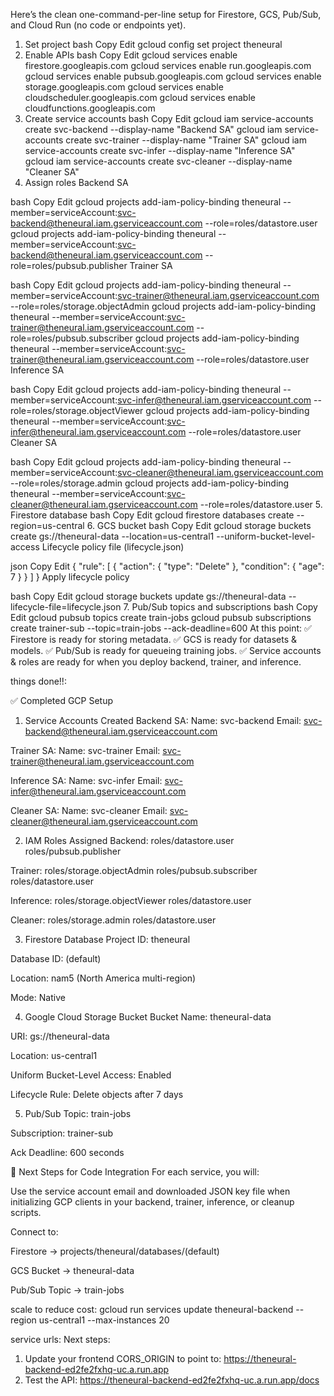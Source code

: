 Here’s the clean one-command-per-line setup for Firestore, GCS, Pub/Sub, and Cloud Run (no code or endpoints yet).

1. Set project
bash
Copy
Edit
gcloud config set project theneural
2. Enable APIs
bash
Copy
Edit
gcloud services enable firestore.googleapis.com
gcloud services enable run.googleapis.com
gcloud services enable pubsub.googleapis.com
gcloud services enable storage.googleapis.com
gcloud services enable cloudscheduler.googleapis.com
gcloud services enable cloudfunctions.googleapis.com
3. Create service accounts
bash
Copy
Edit
gcloud iam service-accounts create svc-backend --display-name "Backend SA"
gcloud iam service-accounts create svc-trainer --display-name "Trainer SA"
gcloud iam service-accounts create svc-infer --display-name "Inference SA"
gcloud iam service-accounts create svc-cleaner --display-name "Cleaner SA"
4. Assign roles
Backend SA

bash
Copy
Edit
gcloud projects add-iam-policy-binding theneural --member=serviceAccount:svc-backend@theneural.iam.gserviceaccount.com --role=roles/datastore.user
gcloud projects add-iam-policy-binding theneural --member=serviceAccount:svc-backend@theneural.iam.gserviceaccount.com --role=roles/pubsub.publisher
Trainer SA

bash
Copy
Edit
gcloud projects add-iam-policy-binding theneural --member=serviceAccount:svc-trainer@theneural.iam.gserviceaccount.com --role=roles/storage.objectAdmin
gcloud projects add-iam-policy-binding theneural --member=serviceAccount:svc-trainer@theneural.iam.gserviceaccount.com --role=roles/pubsub.subscriber
gcloud projects add-iam-policy-binding theneural --member=serviceAccount:svc-trainer@theneural.iam.gserviceaccount.com --role=roles/datastore.user
Inference SA

bash
Copy
Edit
gcloud projects add-iam-policy-binding theneural --member=serviceAccount:svc-infer@theneural.iam.gserviceaccount.com --role=roles/storage.objectViewer
gcloud projects add-iam-policy-binding theneural --member=serviceAccount:svc-infer@theneural.iam.gserviceaccount.com --role=roles/datastore.user
Cleaner SA

bash
Copy
Edit
gcloud projects add-iam-policy-binding theneural --member=serviceAccount:svc-cleaner@theneural.iam.gserviceaccount.com --role=roles/storage.admin
gcloud projects add-iam-policy-binding theneural --member=serviceAccount:svc-cleaner@theneural.iam.gserviceaccount.com --role=roles/datastore.user
5. Firestore database
bash
Copy
Edit
gcloud firestore databases create --region=us-central
6. GCS bucket
bash
Copy
Edit
gcloud storage buckets create gs://theneural-data --location=us-central1 --uniform-bucket-level-access
Lifecycle policy file (lifecycle.json)

json
Copy
Edit
{
  "rule": [
    {
      "action": { "type": "Delete" },
      "condition": { "age": 7 }
    }
  ]
}
Apply lifecycle policy

bash
Copy
Edit
gcloud storage buckets update gs://theneural-data --lifecycle-file=lifecycle.json
7. Pub/Sub topics and subscriptions
bash
Copy
Edit
gcloud pubsub topics create train-jobs
gcloud pubsub subscriptions create trainer-sub --topic=train-jobs --ack-deadline=600
At this point:
✅ Firestore is ready for storing metadata.
✅ GCS is ready for datasets & models.
✅ Pub/Sub is ready for queueing training jobs.
✅ Service accounts & roles are ready for when you deploy backend, trainer, and inference.




things done!!:


✅ Completed GCP Setup
1. Service Accounts Created
Backend SA:
Name: svc-backend
Email: svc-backend@theneural.iam.gserviceaccount.com

Trainer SA:
Name: svc-trainer
Email: svc-trainer@theneural.iam.gserviceaccount.com

Inference SA:
Name: svc-infer
Email: svc-infer@theneural.iam.gserviceaccount.com

Cleaner SA:
Name: svc-cleaner
Email: svc-cleaner@theneural.iam.gserviceaccount.com

2. IAM Roles Assigned
Backend:
roles/datastore.user
roles/pubsub.publisher

Trainer:
roles/storage.objectAdmin
roles/pubsub.subscriber
roles/datastore.user

Inference:
roles/storage.objectViewer
roles/datastore.user

Cleaner:
roles/storage.admin
roles/datastore.user

3. Firestore Database
Project ID: theneural

Database ID: (default)

Location: nam5 (North America multi-region)

Mode: Native

4. Google Cloud Storage Bucket
Bucket Name: theneural-data

URI: gs://theneural-data

Location: us-central1

Uniform Bucket-Level Access: Enabled

Lifecycle Rule: Delete objects after 7 days

5. Pub/Sub
Topic: train-jobs

Subscription: trainer-sub

Ack Deadline: 600 seconds

📌 Next Steps for Code Integration
For each service, you will:

Use the service account email and downloaded JSON key file when initializing GCP clients in your backend, trainer, inference, or cleanup scripts.

Connect to:

Firestore → projects/theneural/databases/(default)

GCS Bucket → theneural-data

Pub/Sub Topic → train-jobs




scale to reduce cost:
gcloud run services update theneural-backend --region us-central1 --max-instances 20


service urls:
Next steps:
   1. Update your frontend CORS_ORIGIN to point to: https://theneural-backend-ed2fe2fxhq-uc.a.run.app
   2. Test the API: https://theneural-backend-ed2fe2fxhq-uc.a.run.app/docs